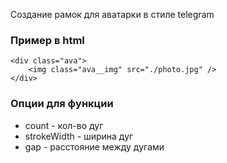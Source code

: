 Создание рамок для аватарки в стиле telegram
### Пример в html
```
<div class="ava">
    <img class="ava__img" src="./photo.jpg" />
</div>
```
### Опции для функции
- count - кол-во дуг
- strokeWidth - ширина дуг
- gap - расстояние между дугами



